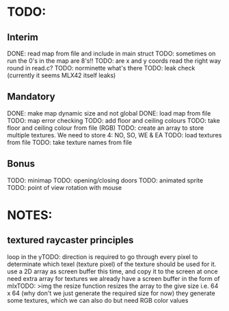 # TODO:

## Interim

DONE: read map from file and include in main struct
TODO: sometimes on run the 0's in the map are 8's!!
TODO: are x and y coords read the right way round in read.c?
TODO: norminette what's there
TODO: leak check (currently it seems MLX42 itself leaks)

## Mandatory

DONE: make map dynamic size and not global
DONE: load map from file
TODO: map error checking
TODO: add floor and ceiling colours
TODO: take floor and ceiling colour from file (RGB)
TODO: create an array to store multiple textures. We need to store 4: NO, SO, WE & EA
TODO: load textures from file
TODO: take texture names from file

## Bonus

TODO: minimap
TODO: opening/closing doors
TODO: animated sprite
TODO: point of view rotation with mouse

# NOTES:

## textured raycaster principles

loop in the yTODO: direction is required to go through every pixel to determinate which texel (texture pixel) of the texture should be used for it.
use a 2D array as screen buffer this time, and copy it to the screen at once
need extra array for textures
we already have a screen buffer in the form of mlxTODO: >img
the resize function resizes the array to the give size i.e. 64 x 64 (why don't we just generate the required size for now)
they generate some textures, which we can also do but need RGB color values